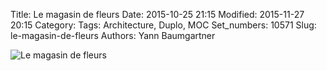 Title: Le magasin de fleurs
Date: 2015-10-25 21:15
Modified: 2015-11-27 20:15
Category:
Tags: Architecture, Duplo, MOC
Set_numbers: 10571
Slug: le-magasin-de-fleurs
Authors: Yann Baumgartner

![Le magasin de fleurs][magasin-de-fleurs]

[magasin-de-fleurs]: {filename}/images/magasin-de-fleurs.jpg  "Le magasin de fleurs"
